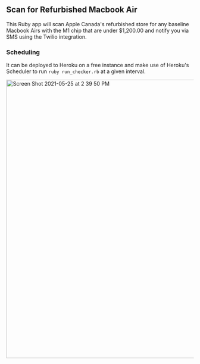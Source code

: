 ## Scan for Refurbished Macbook Air
This Ruby app will scan Apple Canada's refurbished store for any baseline Macbook Airs with the M1 chip that are under $1,200.00 and notify you via SMS using the Twilio integration.

### Scheduling
It can be deployed to Heroku on a free instance and make use of Heroku's Scheduler to run `ruby run_checker.rb` at a given interval.

<img width="749" alt="Screen Shot 2021-05-25 at 2 39 50 PM" src="https://user-images.githubusercontent.com/2301097/119572106-1b2ac100-bd67-11eb-91fc-1095722b3a41.png">
